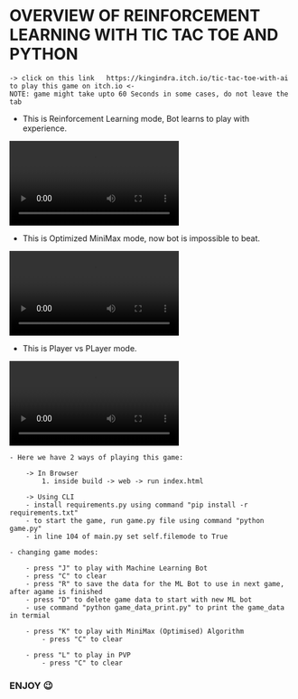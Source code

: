 # OVERVIEW OF REINFORCEMENT LEARNING WITH TIC TAC TOE AND PYTHON

```
-> click on this link   https://kingindra.itch.io/tic-tac-toe-with-ai   to play this game on itch.io <-
NOTE: game might take upto 60 Seconds in some cases, do not leave the tab
```

- This is Reinforcement Learning mode, Bot learns to play with experience.

<video src="video/video_2023-08-07_19-14-35.mp4" controls title="Title"></video>

- This is Optimized MiniMax mode, now bot is impossible to beat.

<video src="video/video_2023-08-07_19-14-35.mp4" controls title="Title"></video>

- This is Player vs PLayer mode.

<video src="video/video_2023-08-07_19-14-35.mp4" controls title="Title"></video>

```
- Here we have 2 ways of playing this game:

    -> In Browser
        1. inside build -> web -> run index.html

    -> Using CLI
    - install requirements.py using command "pip install -r requirements.txt"
    - to start the game, run game.py file using command "python game.py"
    - in line 104 of main.py set self.filemode to True

- changing game modes:

    - press "J" to play with Machine Learning Bot
    - press "C" to clear
    - press "R" to save the data for the ML Bot to use in next game, after agame is finished
    - press "D" to delete game data to start with new ML bot
    - use command "python game_data_print.py" to print the game_data in termial

    - press "K" to play with MiniMax (Optimised) Algorithm
        - press "C" to clear
    
    - press "L" to play in PVP
        - press "C" to clear
```

### ENJOY 😉